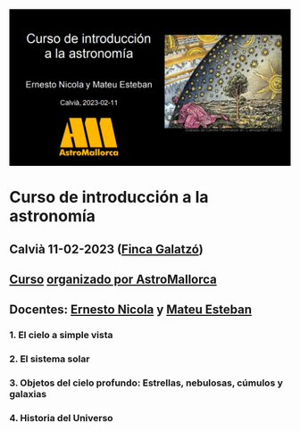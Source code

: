 <img src="IMG/caratula.jpeg" width=1000 align=center>

# Curso de introducción a la astronomía
## Calvià 11-02-2023 ([Finca Galatzó](http://www.calvia.com/responsive/general.plt?KPAGINA=2687&KIDIOMA=2))
## [Curso](projecte.md) [organizado por AstroMallorca](https://astromallorca.wordpress.com/)
## Docentes: [Ernesto Nicola](bio-ernesto.md) y [Mateu Esteban](bio-mateu.md)

### 1. El cielo a simple vista
### 2. El sistema solar
### 3. Objetos del cielo profundo: Estrellas, nebulosas, cúmulos y galaxias
### 4. Historia del Universo
